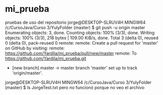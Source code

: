 # mi_prueba
pruebas de uso del repositorio
jorge@DESKTOP-SLRUV4H MINGW64 /c/CursoJava/Curso 3/YulyFolder (master)
$ git push -u origin master
Enumerating objects: 3, done.
Counting objects: 100% (3/3), done.
Writing objects: 100% (3/3), 218 bytes | 109.00 KiB/s, done.
Total 3 (delta 0), reused 0 (delta 0), pack-reused 0
remote:
remote: Create a pull request for 'master' on GitHub by visiting:
remote:      https://github.com/Yardila/mi_prueba/pull/new/master
remote:
To https://github.com/Yardila/mi_prueba.git
 * [new branch]      master -> master
branch 'master' set up to track 'origin/master'.

jorge@DESKTOP-SLRUV4H MINGW64 /c/CursoJava/Curso 3/YulyFolder (master)
$ ls
JorgeTest.txt
pero no funcionó porque no veo el archivo
